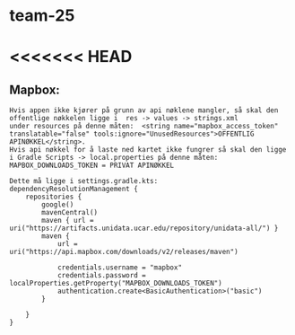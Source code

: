 # team-25

<<<<<<< HEAD
=======

## Mapbox:

    Hvis appen ikke kjører på grunn av api nøklene mangler, så skal den offentlige nøkkelen ligge i  res -> values -> strings.xml
    under resources på denne måten:  <string name="mapbox_access_token" translatable="false" tools:ignore="UnusedResources">OFFENTLIG APINØKKEL</string>.
    Hvis api nøkkel for å laste ned kartet ikke fungrer så skal den ligge i Gradle Scripts -> local.properties på denne måten: MAPBOX_DOWNLOADS_TOKEN = PRIVAT APINØKKEL
    
    Dette må ligge i settings.gradle.kts: 
    dependencyResolutionManagement {
        repositories {
            google()
            mavenCentral()
            maven { url = uri("https://artifacts.unidata.ucar.edu/repository/unidata-all/") }
            maven {
                url = uri("https://api.mapbox.com/downloads/v2/releases/maven")
    
                credentials.username = "mapbox"
                credentials.password = localProperties.getProperty("MAPBOX_DOWNLOADS_TOKEN")
                authentication.create<BasicAuthentication>("basic")
            }
    
        }
    }